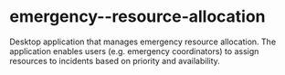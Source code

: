 # emergency--resource-allocation
Desktop application that manages emergency resource allocation. The application enables users (e.g. emergency coordinators) to assign resources to incidents based on priority and availability.
